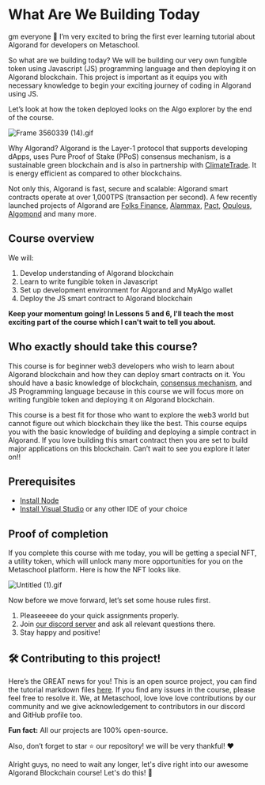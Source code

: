 # What Are We Building Today

gm everyone 🔆 I’m very excited to bring the first ever learning tutorial about Algorand for developers on Metaschool.

So what are we building today? We will be building our very own fungible token using Javascript (JS) programming language and then deploying it on Algorand blockchain. This project is important as it equips you with necessary knowledge to begin your exciting journey of coding in Algorand using JS.

Let’s look at how the token deployed looks on the Algo explorer by the end of the course.

![Frame 3560339 (14).gif](https://github.com/0xmetaschool/Learning-Projects/blob/main/assests_for_all/assests-for-algorand/1_1%20What%20Are%20We%20Building%20Today/Frame_3560339_(14).gif?raw=true)

Why Algorand? Algorand is the Layer-1 protocol that supports developing dApps, uses Pure Proof of Stake (PPoS) consensus mechanism, is a sustainable green blockchain and is also in partnership with [ClimateTrade](https://climatetrade.com/). It is energy efficient as compared to other blockchains.

Not only this, Algorand is fast, secure and scalable: Algorand smart contracts operate at over 1,000TPS (transaction per second). A few recently launched projects of Algorand are [Folks Finance](https://folks.finance/), [Alammax](https://www.alammex.com/), [Pact](https://www.pact.fi/), [Opulous](https://opulous.org/), [Algomond](https://www.algomond.com/#/) and many more.

## Course overview

We will:

1. Develop understanding of Algorand blockchain
2. Learn to write fungible token in Javascript
3. Set up development environment for Algorand and MyAlgo wallet
4. Deploy the JS smart contract to Algorand blockchain

**Keep your momentum going! In Lessons 5 and 6, I'll teach the most exciting part of the course which I can't wait to tell you about.**

## Who exactly should take this course?

This course is for beginner web3 developers who wish to learn about Algorand blockchain and how they can deploy smart contracts on it. You should have a basic knowledge of blockchain, [consensus mechanism](https://metaschool.so/articles/consensus-mechanism-meaning/), and JS Programming language because in this course we will focus more on writing fungible token and deploying it on Algorand blockchain.

This course is a best fit for those who want to explore the web3 world but cannot figure out which blockchain they like the best. This course equips you with the basic knowledge of building and deploying a simple contract in Algorand. If you love building this smart contract then you are set to build major applications on this blockchain. Can’t wait to see you explore it later on!!

## Prerequisites

- [Install Node](https://nodejs.org/en/download)
- [Install Visual Studio](https://code.visualstudio.com/download) or any other IDE of your choice

## Proof of completion

If you complete this course with me today, you will be getting a special NFT, a utility token, which will unlock many more opportunities for you on the Metaschool platform. Here is how the NFT looks like.

![Untitled (1).gif](https://github.com/0xmetaschool/Learning-Projects/blob/main/assests_for_all/assests-for-algorand/1_1%20What%20Are%20We%20Building%20Today/Untitled_(1).gif?raw=true)

Now before we move forward, let’s set some house rules first.
1. Pleaseeeee do your quick assignments properly. 
2. Join [our discord server](https://discord.gg/vbVMUwXWgc) and ask all relevant questions there.
3. Stay happy and positive!

## 🛠 Contributing to this project!

Here’s the GREAT news for you! This is an open source project, you can find the tutorial markdown files [here](https://github.com/0xmetaschool/Learning-Projects/tree/main/Create%20a%20Fungible%20Token%20on%20Algorand%20with%20JS%20I%20Metaschool). If you find any issues in the course, please feel free to resolve it.
We, at Metaschool, love love love contributions by our community and we give acknowledgement to contributors in our discord and GitHub profile too.

**Fun fact:** All our projects are 100% open-source.

Also, don’t forget to star ⭐️ our repository! we will be very thankful! ♥️

Alright guys, no need to wait any longer, let's dive right into our awesome Algorand Blockchain course! Let's do this! 🙌